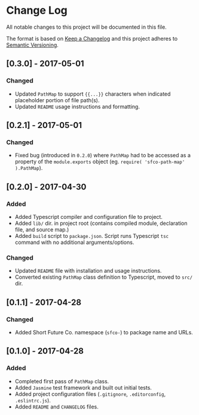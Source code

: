 # Change Log
All notable changes to this project will be documented in this file.

The format is based on [Keep a Changelog](http://keepachangelog.com/)
and this project adheres to [Semantic Versioning](http://semver.org/).

## [0.3.0] - 2017-05-01
### Changed
- Updated `PathMap` to support `{{...}}` characters when indicated placeholder portion of file path(s).
- Updated `README` usage instructions and formatting.

## [0.2.1] - 2017-05-01
### Changed
- Fixed bug (introduced in `0.2.0`) where `PathMap` had to be accessed as a property of the `module.exports` object (eg. `require( 'sfco-path-map' ).PathMap`).

## [0.2.0] - 2017-04-30
### Added
- Added Typescript compiler and configuration file to project.
- Added `lib/` dir. in project root (contains compiled module, declaration file, and source map.)
- Added `build` script to `package.json`. Script runs Typescript `tsc` command with no additional arguments/options.

### Changed
- Updated `README` file with installation and usage instructions.
- Converted existing `PathMap` class definition to Typescript, moved to `src/` dir.

## [0.1.1] - 2017-04-28
### Changed
- Added Short Future Co. namespace (`sfco-`) to package name and URLs.

## [0.1.0] - 2017-04-28
### Added
- Completed first pass of `PathMap` class.
- Added `Jasmine` test framework and built out initial tests.
- Added project configuration files (`.gitignore`, `.editorconfig`, `.eslintrc.js`).
- Added `README` and `CHANGELOG` files.
